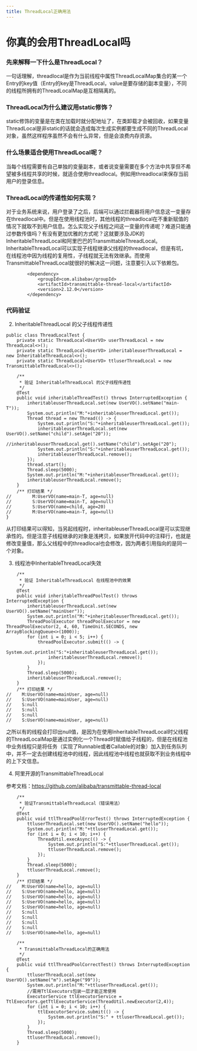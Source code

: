 ```yaml
---
title: ThreadLocal正确用法
---
```

# 你真的会用ThreadLocal吗

### 先来解释一下什么是ThreadLocal？



一句话理解，threadlocal是作为当前线程中属性ThreadLocalMap集合的某一个Entry的key值（Entry的key是ThreadLocal，value是要存储的副本变量），不同的线程所拥有的ThreadLocalMap是互相隔离的。



### ThreadLocal为什么建议用static修饰？



static修饰的变量是在类在加载时就分配地址了，在类卸载才会被回收，如果变量ThreadLocal是非static的话就会造成每次生成实例都要生成不同的ThreadLocal对象，虽然这样程序虽然不会有什么异常，但是会浪费内存资源。



### 什么场景适合使用ThreadLocal呢？



当每个线程需要有自己单独的变量副本，或者说变量需要在多个方法中共享但不希望被多线程共享的时候，就适合使用threadlocal。例如用threadlocal来保存当前用户的登录信息。



### ThreadLocal的传递性如何实现？



对于业务系统来说，用户登录了之后，后端可以通过拦截器将用户信息这一变量存在threadlocal中。但是在使用线程池时，其他线程的threadlocal在不重新赋值的情况下就取不到用户信息。怎么实现父子线程之间这一变量的传递呢？难道只能通过参数传值吗？有没有更加优雅的方式呢？这就要涉及JDK的InheritableThreadLocal和阿里巴巴的TransmittableThreadLocal。  
InheritableThreadLocal可以实现子线程继承父线程的threadlocal，但是有坑，在线程池中因为线程的复用性，子线程就无法有效继承。而使用TransmittableThreadLocal就很好的解决这一问题，注意要引入以下依赖包。



```
        <dependency>
            <groupId>com.alibaba</groupId>
            <artifactId>transmittable-thread-local</artifactId>
            <version>2.12.0</version>
        </dependency>
```



### 代码验证




2.  InheritableThreadLocal 的父子线程传递性




```
public class ThreadLocalTest {
    private static ThreadLocal<UserVO> userThreadLocal = new ThreadLocal<>();
    private static ThreadLocal<UserVO> inheritableuserThreadLocal = new InheritableThreadLocal<>();
    private static ThreadLocal<UserVO> ttluserThreadLocal = new TransmittableThreadLocal<>();

    /**
     * 验证 InheritableThreadLocal 的父子线程传递性
     */
    @Test
    public void inheritableThreadTest() throws InterruptedException {
        inheritableuserThreadLocal.set(new UserVO().setName("main-T"));
        System.out.println("M:"+inheritableuserThreadLocal.get());
        Thread thread = new Thread(() -> {
            System.out.println("S:"+inheritableuserThreadLocal.get());
            inheritableuserThreadLocal.set(new UserVO().setName("child").setAge("20"));
            //inheritableuserThreadLocal.get().setName("child").setAge("20");
            System.out.println("S:"+inheritableuserThreadLocal.get());
            inheritableuserThreadLocal.remove();
        });
        thread.start();
        Thread.sleep(5000);
        System.out.println("M:"+inheritableuserThreadLocal.get());
        inheritableuserThreadLocal.remove();
    }
    /** 打印结果 */
//        M:UserVO(name=main-T, age=null)
//        S:UserVO(name=main-T, age=null)
//        S:UserVO(name=child, age=20)
//        M:UserVO(name=main-T, age=null)
}
```



从打印结果可以得知，当另起线程时，inheritableuserThreadLocal是可以实现继承性的。但是注意子线程继承的对象是浅拷贝，如果放开代码中的注释行，也就是修改变量值，那么父线程中的threadlocal也会修改，因为两者引用指向的是同一个对象。




3.  线程池中InheritableThreadLocal失效




```
    /**
     * 验证 InheritableThreadLocal 在线程池中的效果
     */
    @Test
    public void inheritableThreadPoolTest() throws InterruptedException {
        inheritableuserThreadLocal.set(new UserVO().setName("mainUser"));
        System.out.println("M:"+inheritableuserThreadLocal.get());
        ThreadPoolExecutor threadPoolExecutor = new ThreadPoolExecutor(2, 4, 60, TimeUnit.SECONDS, new ArrayBlockingQueue<>(1000));
        for (int i = 0; i < 5; i++) {
            threadPoolExecutor.submit(() -> {
                System.out.println("S:"+inheritableuserThreadLocal.get());
                inheritableuserThreadLocal.remove();
            });
        }
        Thread.sleep(5000);
        inheritableuserThreadLocal.remove();
    }
    /** 打印结果 */
//    M:UserVO(name=mainUser, age=null)
//    S:UserVO(name=mainUser, age=null)
//    S:null
//    S:null
//    S:null
//    S:UserVO(name=mainUser, age=null)
```



之所以有的线程会打印出null值，是因为在使用InheritableThreadLocal时父线程的ThreadLocalMap是通过实例化一个Thread时赋值给子线程的，但是在线程池中业务线程只是将任务（实现了Runnable或者Callable的对象）加入到任务队列中，并不一定去创建线程池中的线程，因此线程池中线程也就获取不到业务线程中的上下文信息。




4.  阿里开源的TransmittableThreadLocal




参考文档：https://github.com/alibaba/transmittable-thread-local



```
    /**
     * 验证TransmittableThreadLocal（错误用法）
     */
    @Test
    public void ttlThreadPoolErrorTest() throws InterruptedException {
        ttluserThreadLocal.set(new UserVO().setName("hello"));
        System.out.println("M:"+ttluserThreadLocal.get());
        for (int i = 0; i < 10; i++) {
            ThreadUtil.execAsync(() -> {
                System.out.println("S:"+ttluserThreadLocal.get());
                ttluserThreadLocal.remove();
            });
        }
        Thread.sleep(5000);
        ttluserThreadLocal.remove();
    }
    /** 打印结果 */
//    M:UserVO(name=hello, age=null)
//    S:UserVO(name=hello, age=null)
//    S:UserVO(name=hello, age=null)
//    S:UserVO(name=hello, age=null)
//    S:UserVO(name=hello, age=null)
//    S:null
//    S:null
//    S:null
//    S:null
//    S:UserVO(name=hello, age=null)

    /**
     * TransmittableThreadLocal的正确用法
     */
    @Test
    public void ttlThreadPoolCorrectTest() throws InterruptedException {
        ttluserThreadLocal.set(new UserVO().setName("m").setAge("99"));
        System.out.println("M:"+ttluserThreadLocal.get());
        //需用TtlExecutors包装一层才能正常使用
        ExecutorService ttlExecutorService = TtlExecutors.getTtlExecutorService(ThreadUtil.newExecutor(2,4));
        for (int i = 0; i < 10; i++) {
            ttlExecutorService.submit(() -> {
                System.out.println("S:" + ttluserThreadLocal.get());
            });
        }
        Thread.sleep(5000);
        ttluserThreadLocal.remove();
    }
```